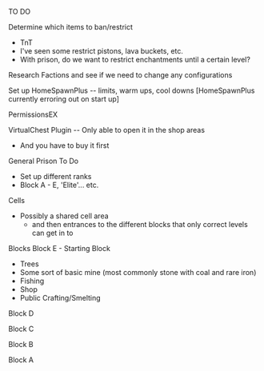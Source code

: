 TO DO

Determine which items to ban/restrict
- TnT
- I've seen some restrict pistons, lava buckets, etc.
- With prison, do we want to restrict enchantments until a certain level?

Research Factions and see if we need to change any configurations

Set up HomeSpawnPlus -- limits, warm ups, cool downs [HomeSpawnPlus currently erroring out on start up]

PermissionsEX 

VirtualChest Plugin -- Only able to open it in the shop areas
  - And you have to buy it first


General Prison To Do

  - Set up different ranks
  - Block A - E, 'Elite'... etc.

Cells
  - Possibly a shared cell area
      - and then entrances to the different blocks that only correct levels can get in to

Blocks
Block E - Starting Block
  - Trees
  - Some sort of basic mine (most commonly stone with coal and rare iron)
  - Fishing
  - Shop
  - Public Crafting/Smelting
  
Block D

Block C

Block B

Block A


